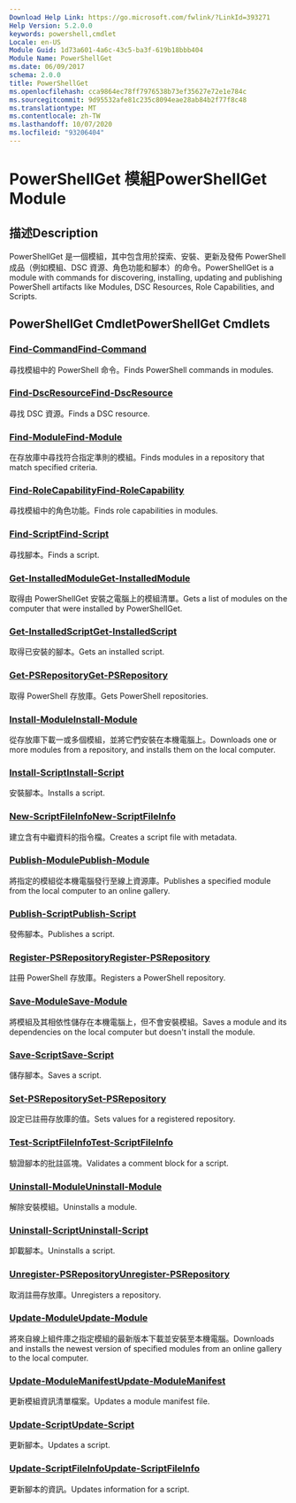 ```yaml
---
Download Help Link: https://go.microsoft.com/fwlink/?LinkId=393271
Help Version: 5.2.0.0
keywords: powershell,cmdlet
Locale: en-US
Module Guid: 1d73a601-4a6c-43c5-ba3f-619b18bbb404
Module Name: PowerShellGet
ms.date: 06/09/2017
schema: 2.0.0
title: PowerShellGet
ms.openlocfilehash: cca9864ec78ff7976538b73ef35627e72e1e784c
ms.sourcegitcommit: 9d95532afe81c235c8094eae28ab84b2f77f8c48
ms.translationtype: MT
ms.contentlocale: zh-TW
ms.lasthandoff: 10/07/2020
ms.locfileid: "93206404"
---
```

# <span data-ttu-id="0c484-103">PowerShellGet 模組</span><span class="sxs-lookup"><span data-stu-id="0c484-103">PowerShellGet Module</span></span>

## <span data-ttu-id="0c484-104">描述</span><span class="sxs-lookup"><span data-stu-id="0c484-104">Description</span></span>

<span data-ttu-id="0c484-105">PowerShellGet 是一個模組，其中包含用於探索、安裝、更新及發佈 PowerShell 成品（例如模組、DSC 資源、角色功能和腳本）的命令。</span><span class="sxs-lookup"><span data-stu-id="0c484-105">PowerShellGet is a module with commands for discovering, installing, updating and publishing PowerShell artifacts like Modules, DSC Resources, Role Capabilities, and Scripts.</span></span>

## <span data-ttu-id="0c484-106">PowerShellGet Cmdlet</span><span class="sxs-lookup"><span data-stu-id="0c484-106">PowerShellGet Cmdlets</span></span>

### [<span data-ttu-id="0c484-107">Find-Command</span><span class="sxs-lookup"><span data-stu-id="0c484-107">Find-Command</span></span>](Find-Command.md)
<span data-ttu-id="0c484-108">尋找模組中的 PowerShell 命令。</span><span class="sxs-lookup"><span data-stu-id="0c484-108">Finds PowerShell commands in modules.</span></span>

### [<span data-ttu-id="0c484-109">Find-DscResource</span><span class="sxs-lookup"><span data-stu-id="0c484-109">Find-DscResource</span></span>](Find-DscResource.md)
<span data-ttu-id="0c484-110">尋找 DSC 資源。</span><span class="sxs-lookup"><span data-stu-id="0c484-110">Finds a DSC resource.</span></span>

### [<span data-ttu-id="0c484-111">Find-Module</span><span class="sxs-lookup"><span data-stu-id="0c484-111">Find-Module</span></span>](Find-Module.md)
<span data-ttu-id="0c484-112">在存放庫中尋找符合指定準則的模組。</span><span class="sxs-lookup"><span data-stu-id="0c484-112">Finds modules in a repository that match specified criteria.</span></span>

### [<span data-ttu-id="0c484-113">Find-RoleCapability</span><span class="sxs-lookup"><span data-stu-id="0c484-113">Find-RoleCapability</span></span>](Find-RoleCapability.md)
<span data-ttu-id="0c484-114">尋找模組中的角色功能。</span><span class="sxs-lookup"><span data-stu-id="0c484-114">Finds role capabilities in modules.</span></span>

### [<span data-ttu-id="0c484-115">Find-Script</span><span class="sxs-lookup"><span data-stu-id="0c484-115">Find-Script</span></span>](Find-Script.md)
<span data-ttu-id="0c484-116">尋找腳本。</span><span class="sxs-lookup"><span data-stu-id="0c484-116">Finds a script.</span></span>

### [<span data-ttu-id="0c484-117">Get-InstalledModule</span><span class="sxs-lookup"><span data-stu-id="0c484-117">Get-InstalledModule</span></span>](Get-InstalledModule.md)
<span data-ttu-id="0c484-118">取得由 PowerShellGet 安裝之電腦上的模組清單。</span><span class="sxs-lookup"><span data-stu-id="0c484-118">Gets a list of modules on the computer that were installed by PowerShellGet.</span></span>

### [<span data-ttu-id="0c484-119">Get-InstalledScript</span><span class="sxs-lookup"><span data-stu-id="0c484-119">Get-InstalledScript</span></span>](Get-InstalledScript.md)
<span data-ttu-id="0c484-120">取得已安裝的腳本。</span><span class="sxs-lookup"><span data-stu-id="0c484-120">Gets an installed script.</span></span>

### [<span data-ttu-id="0c484-121">Get-PSRepository</span><span class="sxs-lookup"><span data-stu-id="0c484-121">Get-PSRepository</span></span>](Get-PSRepository.md)
<span data-ttu-id="0c484-122">取得 PowerShell 存放庫。</span><span class="sxs-lookup"><span data-stu-id="0c484-122">Gets PowerShell repositories.</span></span>

### [<span data-ttu-id="0c484-123">Install-Module</span><span class="sxs-lookup"><span data-stu-id="0c484-123">Install-Module</span></span>](Install-Module.md)
<span data-ttu-id="0c484-124">從存放庫下載一或多個模組，並將它們安裝在本機電腦上。</span><span class="sxs-lookup"><span data-stu-id="0c484-124">Downloads one or more modules from a repository, and installs them on the local computer.</span></span>

### [<span data-ttu-id="0c484-125">Install-Script</span><span class="sxs-lookup"><span data-stu-id="0c484-125">Install-Script</span></span>](Install-Script.md)
<span data-ttu-id="0c484-126">安裝腳本。</span><span class="sxs-lookup"><span data-stu-id="0c484-126">Installs a script.</span></span>

### [<span data-ttu-id="0c484-127">New-ScriptFileInfo</span><span class="sxs-lookup"><span data-stu-id="0c484-127">New-ScriptFileInfo</span></span>](New-ScriptFileInfo.md)
<span data-ttu-id="0c484-128">建立含有中繼資料的指令檔。</span><span class="sxs-lookup"><span data-stu-id="0c484-128">Creates a script file with metadata.</span></span>

### [<span data-ttu-id="0c484-129">Publish-Module</span><span class="sxs-lookup"><span data-stu-id="0c484-129">Publish-Module</span></span>](Publish-Module.md)
<span data-ttu-id="0c484-130">將指定的模組從本機電腦發行至線上資源庫。</span><span class="sxs-lookup"><span data-stu-id="0c484-130">Publishes a specified module from the local computer to an online gallery.</span></span>

### [<span data-ttu-id="0c484-131">Publish-Script</span><span class="sxs-lookup"><span data-stu-id="0c484-131">Publish-Script</span></span>](Publish-Script.md)
<span data-ttu-id="0c484-132">發佈腳本。</span><span class="sxs-lookup"><span data-stu-id="0c484-132">Publishes a script.</span></span>

### [<span data-ttu-id="0c484-133">Register-PSRepository</span><span class="sxs-lookup"><span data-stu-id="0c484-133">Register-PSRepository</span></span>](Register-PSRepository.md)
<span data-ttu-id="0c484-134">註冊 PowerShell 存放庫。</span><span class="sxs-lookup"><span data-stu-id="0c484-134">Registers a PowerShell repository.</span></span>

### [<span data-ttu-id="0c484-135">Save-Module</span><span class="sxs-lookup"><span data-stu-id="0c484-135">Save-Module</span></span>](Save-Module.md)
<span data-ttu-id="0c484-136">將模組及其相依性儲存在本機電腦上，但不會安裝模組。</span><span class="sxs-lookup"><span data-stu-id="0c484-136">Saves a module and its dependencies on the local computer but doesn't install the module.</span></span>

### [<span data-ttu-id="0c484-137">Save-Script</span><span class="sxs-lookup"><span data-stu-id="0c484-137">Save-Script</span></span>](Save-Script.md)
<span data-ttu-id="0c484-138">儲存腳本。</span><span class="sxs-lookup"><span data-stu-id="0c484-138">Saves a script.</span></span>

### [<span data-ttu-id="0c484-139">Set-PSRepository</span><span class="sxs-lookup"><span data-stu-id="0c484-139">Set-PSRepository</span></span>](Set-PSRepository.md)
<span data-ttu-id="0c484-140">設定已註冊存放庫的值。</span><span class="sxs-lookup"><span data-stu-id="0c484-140">Sets values for a registered repository.</span></span>

### [<span data-ttu-id="0c484-141">Test-ScriptFileInfo</span><span class="sxs-lookup"><span data-stu-id="0c484-141">Test-ScriptFileInfo</span></span>](Test-ScriptFileInfo.md)
<span data-ttu-id="0c484-142">驗證腳本的批註區塊。</span><span class="sxs-lookup"><span data-stu-id="0c484-142">Validates a comment block for a script.</span></span>

### [<span data-ttu-id="0c484-143">Uninstall-Module</span><span class="sxs-lookup"><span data-stu-id="0c484-143">Uninstall-Module</span></span>](Uninstall-Module.md)
<span data-ttu-id="0c484-144">解除安裝模組。</span><span class="sxs-lookup"><span data-stu-id="0c484-144">Uninstalls a module.</span></span>

### [<span data-ttu-id="0c484-145">Uninstall-Script</span><span class="sxs-lookup"><span data-stu-id="0c484-145">Uninstall-Script</span></span>](Uninstall-Script.md)
<span data-ttu-id="0c484-146">卸載腳本。</span><span class="sxs-lookup"><span data-stu-id="0c484-146">Uninstalls a script.</span></span>

### [<span data-ttu-id="0c484-147">Unregister-PSRepository</span><span class="sxs-lookup"><span data-stu-id="0c484-147">Unregister-PSRepository</span></span>](Unregister-PSRepository.md)
<span data-ttu-id="0c484-148">取消註冊存放庫。</span><span class="sxs-lookup"><span data-stu-id="0c484-148">Unregisters a repository.</span></span>

### [<span data-ttu-id="0c484-149">Update-Module</span><span class="sxs-lookup"><span data-stu-id="0c484-149">Update-Module</span></span>](Update-Module.md)
<span data-ttu-id="0c484-150">將來自線上組件庫之指定模組的最新版本下載並安裝至本機電腦。</span><span class="sxs-lookup"><span data-stu-id="0c484-150">Downloads and installs the newest version of specified modules from an online gallery to the local computer.</span></span>

### [<span data-ttu-id="0c484-151">Update-ModuleManifest</span><span class="sxs-lookup"><span data-stu-id="0c484-151">Update-ModuleManifest</span></span>](Update-ModuleManifest.md)
<span data-ttu-id="0c484-152">更新模組資訊清單檔案。</span><span class="sxs-lookup"><span data-stu-id="0c484-152">Updates a module manifest file.</span></span>

### [<span data-ttu-id="0c484-153">Update-Script</span><span class="sxs-lookup"><span data-stu-id="0c484-153">Update-Script</span></span>](Update-Script.md)
<span data-ttu-id="0c484-154">更新腳本。</span><span class="sxs-lookup"><span data-stu-id="0c484-154">Updates a script.</span></span>

### [<span data-ttu-id="0c484-155">Update-ScriptFileInfo</span><span class="sxs-lookup"><span data-stu-id="0c484-155">Update-ScriptFileInfo</span></span>](Update-ScriptFileInfo.md)
<span data-ttu-id="0c484-156">更新腳本的資訊。</span><span class="sxs-lookup"><span data-stu-id="0c484-156">Updates information for a script.</span></span>
